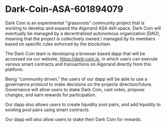 # Dark-Coin-ASA-601894079
Dark Coin is an experimental "grassroots" community project that is working to develop and expand the Algorand ASA defi space. Dark Coin will eventually be managed by a decentralized autonomous organization (DAO), meaning that the project is collectively owned / managed by its members based on specific rules enforced by the blockchain.


The Dark Coin team is developing a browser based dapp that will be accessed via our website, https://dark-coin.io, in which users can execute various smart contracts and transactions on Algorand directly from this platform.


Being "community driven," the users of our dapp will be able to use a governance protocol to make decisions on the projects direction/future. Governance will allow users to stake Dark Coin, cast votes, propose changes, and earn rewards for participation.


Our dapp also allows users to create liquidity pool pairs, and add liquidity to existing pool pairs using smart contracts. 


Our dapp will also allow users to stake their Dark Coin for rewards.
